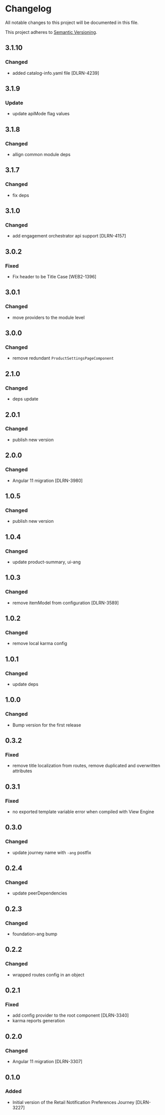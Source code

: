 # Changelog

All notable changes to this project will be documented in this file.

This project adheres to [Semantic Versioning](http://semver.org/spec/v2.0.0.html).

## 3.1.10
### Changed
- added catalog-info.yaml file [DLRN-4239]

## 3.1.9
### Update
- update apiMode flag values

## 3.1.8
### Changed
- allign common module deps

## 3.1.7
### Changed
- fix deps

## 3.1.0
### Changed
- add engagement orchestrator api support [DLRN-4157]

## 3.0.2
### Fixed
- Fix header to be Title Case [WEB2-1396]

## 3.0.1
### Changed
- move providers to the module level

## 3.0.0
### Changed
- remove redundant `ProductSettingsPageComponent`

## 2.1.0
### Changed
- deps update

## 2.0.1
### Changed
- publish new version

## 2.0.0
### Changed
- Angular 11 migration [DLRN-3980]

## 1.0.5
### Changed
- publish new version

## 1.0.4
### Changed
- update product-summary, ui-ang

## 1.0.3
### Changed
- remove itemModel from configuration [DLRN-3589]

## 1.0.2
### Changed
- remove local karma config

## 1.0.1
### Changed
- update deps

## 1.0.0
### Changed
- Bump version for the first release

## 0.3.2
### Fixed
- remove title localization from routes, remove duplicated and overwritten attributes

## 0.3.1
### Fixed
- no exported template variable error when compiled with View Engine

## 0.3.0
### Changed
- update journey name with `-ang` postfix

## 0.2.4
### Changed
- update peerDependencies

## 0.2.3
### Changed
- foundation-ang bump

## 0.2.2
### Changed
- wrapped routes config in an object

## 0.2.1
### Fixed
- add config provider to the root component [DLRN-3340]
- karma reports generation


## 0.2.0
### Changed
- Angular 11 migration [DLRN-3307]

## 0.1.0
### Added
- Initial version of the Retail Notification Preferences Journey [DLRN-3227]
